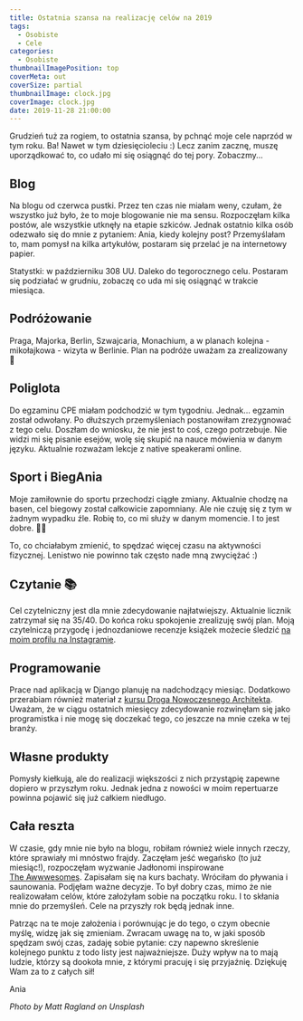 ```yaml
---
title: Ostatnia szansa na realizację celów na 2019
tags:
  - Osobiste
  - Cele
categories:
  - Osobiste
thumbnailImagePosition: top
coverMeta: out
coverSize: partial
thumbnailImage: clock.jpg
coverImage: clock.jpg
date: 2019-11-28 21:00:00
---
```

Grudzień tuż za rogiem, to ostatnia szansa, by pchnąć moje cele naprzód w tym roku. Ba! Nawet w tym dziesięcioleciu :) Lecz zanim zacznę, muszę uporządkować to, co udało mi się osiągnąć do tej pory. Zobaczmy...
<!-- more -->

## Blog
Na blogu od czerwca pustki. Przez ten czas nie miałam weny, czułam, że wszystko już było, że to moje blogowanie nie ma sensu. Rozpoczęłam kilka postów, ale wszystkie utknęły na etapie szkiców. Jednak ostatnio kilka osób odezwało się do mnie z pytaniem: Ania, kiedy kolejny post? Przemyślałam to, mam pomysł na kilka artykułów, postaram się przelać je na internetowy papier.

Statystki: w październiku 308 UU. Daleko do tegorocznego celu. Postaram się podziałać w grudniu, zobaczę co uda mi się osiągnąć w trakcie miesiąca.

## Podróżowanie
Praga, Majorka, Berlin, Szwajcaria, Monachium, a w planach kolejna - mikołajkowa - wizyta w Berlinie. Plan na podróże uważam za zrealizowany 💪

## Poliglota
Do egzaminu CPE miałam podchodzić w tym tygodniu. Jednak... egzamin został odwołany. Po dłuższych przemyśleniach postanowiłam zrezygnować z tego celu. Doszłam do wniosku, że nie jest to coś, czego potrzebuje. Nie widzi mi się pisanie esejów, wolę się skupić na nauce mówienia w danym języku. Aktualnie rozważam lekcje z native speakerami online.

## Sport i BiegAnia
Moje zamiłownie do sportu przechodzi ciągłe zmiany. Aktualnie chodzę na basen, cel biegowy został całkowicie zapomniany. Ale nie czuję się z tym w żadnym wypadku źle. Robię to, co mi służy w danym momencie. I to jest dobre. 🏊‍♀️

To, co chciałabym zmienić, to spędzać więcej czasu na aktywności fizycznej. Lenistwo nie powinno tak często nade mną zwyciężać :) 

## Czytanie 📚
Cel czytelniczny jest dla mnie zdecydowanie najłatwiejszy. Aktualnie licznik zatrzymał się na 35/40. Do końca roku spokojenie zrealizuję swój plan. Moją czytelniczą przygodę i jednozdaniowe recenzje książek możecie śledzić [na moim profilu na Instagramie](https://www.instagram.com/kernelgonnapanic/).

## Programowanie
Prace nad aplikacją w Django planuję na nadchodzący miesiąc. Dodatkowo przerabiam również materiał z [kursu Droga Nowoczesnego Architekta](https://droganowoczesnegoarchitekta.pl/). Uważam, że w ciągu ostatnich miesięcy zdecydowanie rozwinęłam się jako programistka i nie mogę się doczekać tego, co jeszcze na mnie czeka w tej branży.

## Własne produkty
Pomysły kiełkują, ale do realizacji większości z nich przystąpię zapewne dopiero w przyszłym roku. Jednak jedna z nowości w moim repertuarze powinna pojawić się już całkiem niedługo.

## Cała reszta
W czasie, gdy mnie nie było na blogu, robiłam również wiele innych rzeczy, które sprawiały mi mnóstwo frajdy. Zaczęłam jeść wegańsko (to już miesiąc!), rozpoczęłam wyzwanie Jadłonomi inspirowane [The&nbsp;Awwwesomes](https://www.instagram.com/theawwwesomes/). Zapisałam się na kurs bachaty. Wróciłam do pływania i saunowania. Podjęłam ważne decyzje. To był dobry czas, mimo że nie realizowałam celów, które założyłam sobie na początku roku. I to skłania mnie do przemyśleń. Cele na przyszły rok będą jednak inne. 


Patrząc na te moje założenia i porównując je do tego, o czym obecnie myślę, widzę jak się zmieniam. Zwracam uwagę na to, w jaki sposób spędzam swój czas, zadaję sobie pytanie: czy napewno skreślenie kolejnego punktu z todo listy jest najważniejsze. Duży wpływ na to mają ludzie, którzy są dookoła mnie, z&nbsp;którymi pracuję i się przyjaźnię. Dziękuję Wam za to z całych sił!

Ania


*Photo by Matt Ragland on Unsplash*